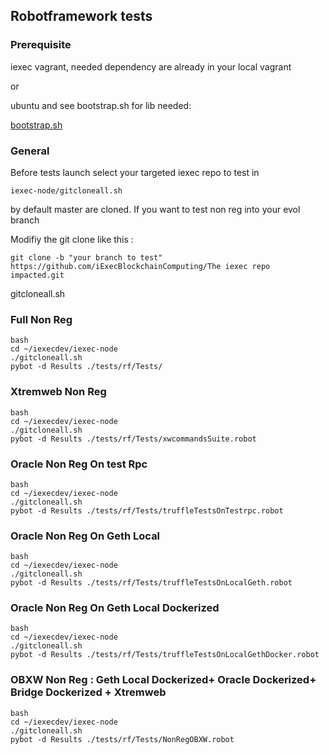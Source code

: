 
## Robotframework tests

### Prerequisite 

iexec vagrant, needed dependency are already in your local vagrant

or

ubuntu and see bootstrap.sh for lib needed: 

[bootstrap.sh](../../vagrant/bootstrap.sh)


### General 
Before tests launch select your targeted iexec repo to test in 
```
iexec-node/gitcloneall.sh
```

by default master are cloned.
If you want to test non reg into your evol branch

Modifiy the git clone like this :
```
git clone -b "your branch to test" https://github.com/iExecBlockchainComputing/The iexec repo impacted.git
```
gitcloneall.sh


### Full Non Reg
```
bash
cd ~/iexecdev/iexec-node
./gitcloneall.sh
pybot -d Results ./tests/rf/Tests/
```


### Xtremweb Non Reg
```
bash
cd ~/iexecdev/iexec-node
./gitcloneall.sh
pybot -d Results ./tests/rf/Tests/xwcommandsSuite.robot
```


### Oracle Non Reg On test Rpc
```
bash
cd ~/iexecdev/iexec-node
./gitcloneall.sh
pybot -d Results ./tests/rf/Tests/truffleTestsOnTestrpc.robot
```

### Oracle Non Reg On Geth Local
```
bash
cd ~/iexecdev/iexec-node
./gitcloneall.sh
pybot -d Results ./tests/rf/Tests/truffleTestsOnLocalGeth.robot
```

### Oracle Non Reg On Geth Local Dockerized
```
bash
cd ~/iexecdev/iexec-node
./gitcloneall.sh
pybot -d Results ./tests/rf/Tests/truffleTestsOnLocalGethDocker.robot
```


### OBXW Non Reg : Geth Local Dockerized+ Oracle Dockerized+ Bridge Dockerized + Xtremweb 
```
bash
cd ~/iexecdev/iexec-node
./gitcloneall.sh
pybot -d Results ./tests/rf/Tests/NonRegOBXW.robot
```


